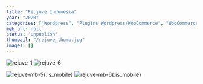 ```yaml
---
title: "Re.juve Indonesia"
year: "2020"
categories: ["Wordpress", "Plugins Wordpress/WooCommerce", "WooCommerce"]
web_url: null
status: 'unpublish'
thumbail: "/rejuve_thumb.jpg"
images: []
---
```



![rejuve-1](/rejuve-1.png)
![rejuve-6](/rejuve-6.jpg)

![rejuve-mb-5](/rejuve-mb-5.jpg){.is_mobile}
![rejuve-mb-6](/rejuve-mb-6.jpg){.is_mobile}